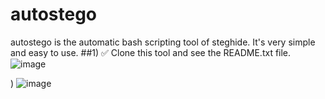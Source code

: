 # autostego
autostego is the automatic bash scripting tool of steghide.
It's very simple and easy to use.
##1) ✅ Clone this tool and see the README.txt file.
![image](https://github.com/dmcyberkiller/autostego/assets/164518476/26af1006-727e-411c-8903-0358965f3716)



) ![image](https://github.com/dmcyberkiller/autostego/assets/164518476/0b25ca0b-8b0a-41e6-bc34-05da34e9b2ed)
